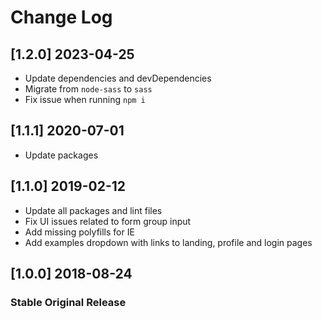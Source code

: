 # Change Log

## [1.2.0] 2023-04-25

- Update dependencies and devDependencies
- Migrate from `node-sass` to `sass`
- Fix issue when running `npm i`

## [1.1.1] 2020-07-01

- Update packages

## [1.1.0] 2019-02-12

- Update all packages and lint files
- Fix UI issues related to form group input
- Add missing polyfills for IE
- Add examples dropdown with links to landing, profile and login pages

## [1.0.0] 2018-08-24

### Stable Original Release
